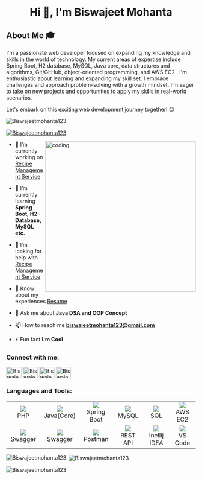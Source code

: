 <h1 align="center">Hi 👋, I'm Biswajeet Mohanta</h1>

## About Me 🎓

I'm a passionate web developer focused on expanding my knowledge and skills in the world of technology. My current areas of expertise include Spring Boot, H2 database, MySQL, Java core, data structures and algorithms, Git/GitHub, object-oriented programming, and AWS EC2 .
I'm enthusiastic about learning and expanding my skill set. I embrace challenges and approach problem-solving with a growth mindset. I'm eager to take on new projects and opportunities to apply my skills in real-world scenarios.

Let's embark on this exciting web development journey together! 😊

<p align="left"> <img src="https://komarev.com/ghpvc/?username=Biswajeetmohanta123&label=Profile%20views&color=0e75b6&style=flat" alt="Biswajeetmohanta123" /> </p>

<p align="left"> <a href="https://github.com/ryo-ma/github-profile-trophy"><img src="https://github-profile-trophy.vercel.app/?username=Biswajeetmohanta123" alt="Biswajeetmohanta123" /></a> </p>

<img align="right" alt="coding" width="400" src="https://encrypted-tbn0.gstatic.com/images?q=tbn:ANd9GcR5t25mw9ZSdvlG-mVue69-5V8cEsvZowVzhw&usqp=CAU">

- 🔭 I’m currently working on [Recipe Management Service](https://github.com/Biswajeetmohanta123/RecipeManagementService)

- 🌱 I’m currently learning **Spring Boot, H2-Database, MySQL etc.**

- 🤝 I’m looking for help with [Recipe Management Service](https://github.com/Biswajeetmohanta123/RecipeManagementService)

- 📄 Know about my experiences [Resume](https://docs.google.com/document/d/1aPkPehBBuYyl4Xq5cb4_mbISosWtgck23Dm9nsUGaNA/edit?usp=sharing)

- 💬 Ask me about **Java DSA and OOP Concept**

- 📫 How to reach me **biswajeetmohanta123@gmail.com**

- ⚡ Fun fact **I'm Cool**

<h3 align="left">Connect with me:</h3>
<p align="left">
<a href="https://linkedin.com/in/itsmebiswajeet" target="blank"><img align="center" src="https://upload.wikimedia.org/wikipedia/commons/8/81/LinkedIn_icon.svg" alt="Biswajeet" height="30" width="40" /></a>
<a href="https://instagram.com/technophyle_raja" target="blank"><img align="center" src="https://upload.wikimedia.org/wikipedia/commons/9/95/Instagram_logo_2022.svg" alt="Biswajeet" height="30" width="40" /></a>
<a href="https://www.hackerrank.com/biswajeetmohant2" target="blank"><img align="center" src="https://upload.wikimedia.org/wikipedia/commons/4/40/HackerRank_Icon-1000px.png" alt="Biswajeet" height="30" width="40" /></a>
<a href="https://www.leetcode.com/Biswajeet123" target="blank"><img align="center" src="https://upload.wikimedia.org/wikipedia/commons/8/8e/LeetCode_Logo_1.png" alt="Biswajeet" height="30" width="40" /></a>
</p>

<h3 align="left">Languages and Tools:</h3>

<table>
  <tr>
    <td align="center" width="96">
      <a href="#">
        <img src="https://th.bing.com/th/id/OIP.PZl9YNsOvSdYzlZ537h2_gHaEo?pid=ImgDet&rs=1" />
      </a>
      <br>PHP
    </td>
    <td align="center" width="96">
      <a href="#">
        <img src="https://th.bing.com/th/id/OIP.PZl9YNsOvSdYzlZ537h2_gHaEo?pid=ImgDet&rs=1" />
      </a>
      <br>Java(Core)
    </td>
    <td align="center" width="96">
      <a href="#">
        <img src="https://tvd12.com/wp-content/uploads/springboot.jpeg" />
      </a>
      <br>Spring Boot
    </td>
    <td align="center" width="96">
      <a href="#M">
        <img src="https://logodownload.org/wp-content/uploads/2016/10/mysql-logo-1.png" />
      </a>
      <br>MySQL
    </td>
    <td align="center" width="96">
    <a href="#">
    <img src="https://th.bing.com/th/id/R.90871c6822607179f5d2cfd583f4aaeb?rik=Mjq2poldFRqyvw&riu=http%3a%2f%2fwww.hurricanesoftwares.com%2fwp-content%2fuploads%2f2009%2f06%2flogo_sql.gif&ehk=27JxvMmqZFhRjZW6EUR%2bEluINM9IT31PJLg9teQcucY%3d&risl=&pid=ImgRaw&r=0" />
      </a>
      <br>SQL
    </td>
    <td align="center" width="96">
    <a href="#">
        <img src="https://th.bing.com/th/id/OIP.LJw8aitT6YkTxXt56C5ahAHaEw?pid=ImgDet&rs=1" />
      </a>
      <br>AWS EC2
    </td>
    </tr>
    <tr>
    <td align="center" width="96">
    <a href="#">
        <img src="https://pbs.twimg.com/profile_images/524354309668872194/4cka4Q7w.png" />
      </a>
      <br>Swagger
    </td>
      <td align="center" width="96">
    <a href="#">
        <img src="https://pbs.twimg.com/profile_images/524354309668872194/4cka4Q7w.png" />
      </a>
      <br>Swagger
    </td>
    <td align="center" width="96">
     <a href="#">
        <img src="https://th.bing.com/th/id/R.673b1ed375a2b13043c1230afb57f267?rik=NOce5jSRXQkncA&riu=http%3a%2f%2fww1.prweb.com%2fprfiles%2f2018%2f10%2f05%2f15812110%2fpostman-logo-vert-2018.png&ehk=KfSYC3SA2j1%2fKgWiDwcGbPAULQ0LKtnGNNpO1G0xrEQ%3d&risl=&pid=ImgRaw&r=0" />
      </a>
      <br>Postman
    </td>
    <td align="center" width="96">
    <a href="#">
        <img src="https://d12m9erqbesehq.cloudfront.net/wp-content/uploads/2016/04/30152042/event-smart-rest-api.png" />
      </a>
      <br>REST API
    </td>
    <td align="center" width="96">
    <a href="#">
        <img src="https://th.bing.com/th/id/R.fe14bec0eac7c73eaf8fa738867e6ff2?rik=%2fWASHqa82355%2bA&riu=http%3a%2f%2fumbrella-soft.com%2fupload%2f500322f3f64863e2112cf19f766ef797.png&ehk=h78ZpRfo1bdsh0%2fZ%2bWniOazCUPqBFGcey9aOJgnjNvQ%3d&risl=&pid=ImgRaw&r=0" />
      </a>
      <br>Inellij IDEA
    </td>
    </td>
    <td align="center"  width="96">
      <a href="#">
        <img src="https://res.cloudinary.com/practicaldev/image/fetch/s--PmtGWeEE--/c_limit%2Cf_auto%2Cfl_progressive%2Cq_auto%2Cw_880/https://dev-to-uploads.s3.amazonaws.com/uploads/articles/altlbm1vka194t8ke29t.png" />
      </a>
      <br>VS Code
    </td>
  </tr>
</table>

<p><img align="left" src="https://github-readme-stats.vercel.app/api/top-langs?username=Biswajeetmohanta123&show_icons=true&locale=en&layout=compact" alt="Biswajeetmohanta123" /></p>

<p>&nbsp;<img align="center" src="https://github-readme-stats.vercel.app/api?username=Biswajeetmohanta123&show_icons=true&locale=en" alt="Biswajeetmohanta123" /></p>

<p><img align="center" src="https://github-readme-streak-stats.herokuapp.com/?user=Biswajeetmohanta123&" alt="Biswajeetmohanta123" /></p>
